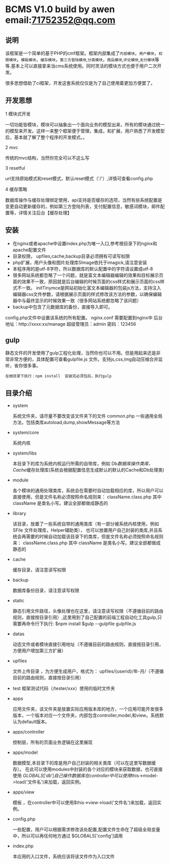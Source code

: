 # BCMS V1.0   build by awen  email:71752352@qq.com

## 说明

   该框架是一个简单的基于PHP的cmf框架。框架内部集成了`内容模块`，`用户模块`，`权限模块`，`模板模块`，`缓存模块`，`第三方登陆模块`,`分类模块`，`商品模块`,`评论模块`,`支付模块`等等.基本上可以直接拿来当cms系统使用。同时灵活的模块方式也便于用户二次开发。
   
   很多思想借助了ci框架，开发这套系统仅仅是为了自己使用着更加方便罢了。
	
## 开发思想

1 模块式开发

   一切功能皆模块，模块可以抽象出一个面向业务的模型出来，所有的模块通过统一的模型来开发。这样一来整个框架便于管理，集成，和扩展，用户熟悉了开发模型后，基本就了解了整个程序的开发模式。。

2 mvc 
 
传统的mvc结构，当然你完全可以不这么写

3 resetful
	
url支持原始模式和reset模式，默认reset模式（'/'）,详情可查看config.php

4 缓存策略

数据库操作与缓存处理绑定使用，api支持是否缓存的选项，当然有些系统配置是变更自动更新缓存的，例如第三方登陆列表，支付配置信息，敏感词模块，邮件配置等，详情关注后台【缓存处理】


## 安装
	
+ 在nginx或者apache中设置index.php为唯一入口,参考根目录下的nginx和apache配置文件
+ 目录权限， upfiles,cache,backup目录必须拥有可读写权限
+ php扩展，用户头像和图片处理库SImage依托于imagick,请注意安装
+ 本程序用的是utf-8字符，所以数据库的默认配置中的字符请设置成utf-8
+ 很多网站系统都忽略了一个问题，就是富文本编辑器编辑的效果和目标展示页面的效果不一致，原因就是后台编辑的时候页面的css样式和展示页面的css样式不一致。
  initTinymce是网站初始化富文本编辑器的包装js方法，支持注入编辑器css文件参数，请根据展示页面的样式修改该方法的参数，以确保编辑器中与最终显示的时候效果一致（很多网站系统都忽略了该问题）
+ backup中包含了元数据库的备份，直接导入即可。

config.php文件中设置该系统的所有配置。
nginx.conf 需要配置到nginx中
后台地址：http://xxxx:xx/manage
超级管理员：admin 密码：123456


## gulp

静态文件的开发使用了gulp工程化处理，当然你也可以不用。但是用起来还是非常非常方便的，具体配置可查看gulpfile.js 文件。支持js,css,img自动压缩合并监听，省你很多事。
	
	在根目录下执行：npm install  安装完必须包后，执行gulp

## 目录介绍
* system

	系统文件夹，请尽量不要改变该文件夹下的文件
	common.php   一些通用全局方法，包括类库autoload,dump,showMessage等方法

* system/core
	
	系统内核

* system/libs

	本目录下的库为系统内核运行所需的自带库，例如
	Db*数据库操作类库，Cache*缓存处理库(系统会根据配置信息生成默认的默认的Cache和Db处理类)

* module
	
	各个模块的通用处理类库，系统会在需要时自动加载相应的库，所以用户可以直接使用，但是文件名称必须按照命名规则来：
	className.class.php 其中 className 是类名小写。建议全部都做成静态的

* library
	
	该目录，放置了一些系统自带的通用类库（有一部分被系统内核使用，例如SFile 文件处理库，Helper辅助类），
	也可以放置用户自己封装的类库,并且系统会再需要的时候自动加载该目录下的类库，但是文件名称必须按照命名规则来：
	className.class.php 其中 className 是类名小写。建议全部都做成静态的
* cache

	缓存目录，请注意读写权限
	
* backup

	数据库备份目录，请注意读写权限

* static

	静态引用文件路径，头像处理也在这里，请注意读写权限（不遵循目前的路由规则，直接按目录引用）,这里用到了自己配置的前端工程自动化工具gulp,只需要再命令行下执行:
		$npm install
		$gulp --gulpfile gulpfile.js

* datas

	动态文件或者模块直接引用地址（不遵循目前的路由规则，直接按目录引用，方便用户增加第三方扩展）

* upfiles

	文件上传目录 ，为方便生成用户，格式为： upfiles/{userid}/年-月/（不遵循目前的路由规则，直接按目录引用）

* test
	框架测试代码（/tester/xxx）使用的临时文件夹

* apps 

	应用文件夹，该文件夹是放置实际应用版本库的地方，一个应用可能开发很多版本，一个版本对应一个文件夹，内部包含controller,model,和view。系统默认为default版本。
	
* apps/controller

	控制层，所有的页面业务逻辑在这里展现

* apps/model

	数据模型,本目录下的库是用户自己封装的相关类库（可以在这里写数据缓存）。
	在此可以使用modules中封装的各个对应的模块来获取数据，也可直接使用 $GLOBALS['db']自己操作数据库
	在controller中可以使用$this->model->load('文件名')来加载，返回实例。

* apps/view

	模板 ，在controller中可以使用$this->view->load('文件名')来加载，返回实例。
	
* config.php

	一些配置，用户可以根据需求修改该处配置,配置文件生命在了超级全局变量中，所以可以再任何地方通过 $GLOBALS['config']调用
	
* index.php

	本应用的入口文件，系统应该将该文件作为入口文件